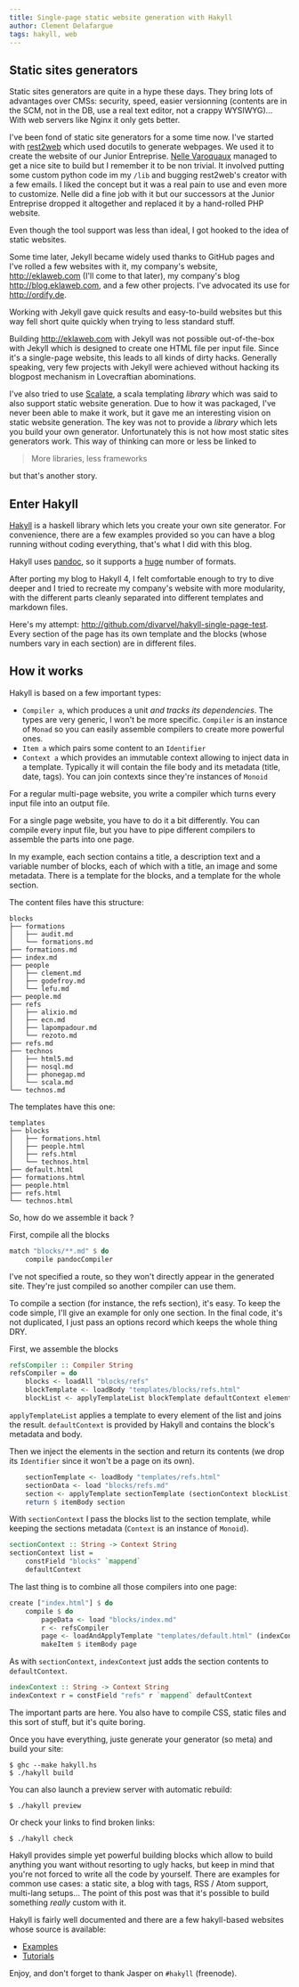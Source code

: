 ```yaml
---
title: Single-page static website generation with Hakyll
author: Clement Delafargue
tags: hakyll, web
---
```


## Static sites generators

Static sites generators are quite in a hype these days. They bring lots of
advantages over CMSs: security, speed, easier versionning (contents are in the
SCM, not in the DB, use a real text editor, not a crappy WYSIWYG)… With web
servers like Nginx it only gets better.

I've been fond of static site generators for a some time now. I've started
with [rest2web](http://www.voidspace.org.uk/python/rest2web/) which used
docutils to generate webpages. We used it to create the website of our Junior
Entreprise. [Nelle Varoquaux](https://github.com/NelleV) managed to get a nice
site to build but I remember it to be non trivial. It involved putting some
custom python code im my `/lib` and bugging rest2web's creator with a few
emails. I liked the concept but it was a real pain to use and even more to
customize. Nelle did a fine job with it but our successors at the Junior
Entreprise dropped it altogether and replaced it by a hand-rolled PHP website.

Even though the tool support was less than ideal, I got hooked to the idea of
static websites.

Some time later, Jekyll became widely used thanks to GitHub pages and I've
rolled a few websites with it, my company's website, <http://eklaweb.com>
(I'll come to that later), my company's blog <http://blog.eklaweb.com>, and a
few other projects. I've advocated its use for <http://ordify.de>.

Working with Jekyll gave quick results and easy-to-build websites but this way
fell short quite quickly when trying to less standard stuff.

Building <http://eklaweb.com> with Jekyll was not possible out-of-the-box with
Jekyll which is designed to create one HTML file per input file. Since it's a
single-page website, this leads to all kinds of dirty hacks. Generally
speaking, very few projects with Jekyll were achieved without hacking its
blogpost mechanism in Lovecraftian abominations.

I've also tried to use [Scalate](http://scalate.fusesource.org/), a scala
templating *library* which was said to also support static website generation.
Due to how it was packaged, I've never been able to make it work, but it gave
me an interesting vision on static website generation. The key was not to
provide a *library* which lets you build your own generator. Unfortunately
this is not how most static sites generators work. This way of thinking can
more or less be linked to

>More libraries, less frameworks

but that's another story.

## Enter Hakyll

[Hakyll](http://jaspervdj.be/hakyll) is a haskell library which lets you
create your own site generator. For convenience, there are a few examples
provided so you can have a blog running without coding everything, that's what
I did with this blog.

Hakyll uses [pandoc](http://johnmacfarlane.net/pandoc/), so it supports a
[huge](http://johnmacfarlane.net/pandoc/diagram.png) number of formats.

After porting my blog to Hakyll 4, I felt comfortable enough to try to dive
deeper and I tried to recreate my company's website with more modularity, with
the different parts cleanly separated into different templates and markdown
files.

Here's my attempt: <http://github.com/divarvel/hakyll-single-page-test>. Every
section of the page has its own template and the blocks (whose numbers vary in
each section) are in different files.

## How it works

Hakyll is based on a few important types:

- `Compiler a`, which produces a unit *and tracks its
  dependencies*. The types are very generic, I won't be more specific.
  `Compiler` is an instance of `Monad` so you can easily assemble
  compilers to create more powerful ones.
- `Item a` which pairs some content to an `Identifier`
- `Context a` which provides an immutable context allowing to inject data
  in a template. Typically it will contain the file body and its metadata
  (title, date, tags). You can join contexts since they're instances of
  `Monoid`

For a regular multi-page website, you write a compiler which turns every input
file into an output file.

For a single page website, you have to do it a bit differently. You can
compile every input file, but you have to pipe different compilers to assemble
the parts into one page.

In my example, each section contains a title, a description text and a
variable number of blocks, each of which with a title, an image and some metadata.
There is a template for the blocks, and a template for the whole section.

The content files have this structure:

    blocks
    ├── formations
    │   ├── audit.md
    │   └── formations.md
    ├── formations.md
    ├── index.md
    ├── people
    │   ├── clement.md
    │   ├── godefroy.md
    │   └── lefu.md
    ├── people.md
    ├── refs
    │   ├── alixio.md
    │   ├── ecn.md
    │   ├── lapompadour.md
    │   └── rezoto.md
    ├── refs.md
    ├── technos
    │   ├── html5.md
    │   ├── nosql.md
    │   ├── phonegap.md
    │   └── scala.md
    └── technos.md

The templates have this one:

    templates
    ├── blocks
    │   ├── formations.html
    │   ├── people.html
    │   ├── refs.html
    │   └── technos.html
    ├── default.html
    ├── formations.html
    ├── people.html
    ├── refs.html
    └── technos.html

So, how do we assemble it back ?

First, compile all the blocks

```haskell
match "blocks/**.md" $ do
    compile pandocCompiler
```

I've not specified a route, so they won't directly appear in the generated
site. They're just compiled so another compiler can use them.

To compile a section (for instance, the refs section), it's easy.
To keep the code simple, I'll give an example for only one section. In the
final code, it's not duplicated, I just pass an options record which keeps the
whole thing DRY.

First, we assemble the blocks

```haskell
refsCompiler :: Compiler String
refsCompiler = do
    blocks <- loadAll "blocks/refs"
    blockTemplate <- loadBody "templates/blocks/refs.html"
    blockList <- applyTemplateList blockTemplate defaultContext elements
```

`applyTemplateList` applies a template to every element of the list and joins
the result. `defaultContext` is provided by Hakyll and contains the block's
metadata and body.

Then we inject the elements in the section and return its contents (we drop
its `Identifier` since it won't be a page on its own).

```haskell
    sectionTemplate <- loadBody "templates/refs.html"
    sectionData <- load "blocks/refs.md"
    section <- applyTemplate sectionTemplate (sectionContext blockList) sectionData
    return $ itemBody section
```

With `sectionContext` I pass the blocks list to the section template, while
keeping the sections metadata (`Context` is an instance of `Monoid`).

```haskell
sectionContext :: String -> Context String
sectionContext list =
    constField "blocks" `mappend`
    defaultContext
```

The last thing is to combine all those compilers into one page:

```haskell
create ["index.html"] $ do
    compile $ do
        pageData <- load "blocks/index.md"
        r <- refsCompiler
        page <- loadAndApplyTemplate "templates/default.html" (indexContext r) pageData
        makeItem $ itemBody page
```

As with `sectionContext`, `indexContext` just adds the section contents to
`defaultContext`.

```haskell
indexContext :: String -> Context String
indexContext r = constField "refs" r `mappend` defaultContext
```

The important parts are here. You also have to compile CSS, static files and
this sort of stuff, but it's quite boring.

Once you have everything, juste generate your generator (so meta) and build
your site:

    $ ghc --make hakyll.hs
    $ ./hakyll build

You can also launch a preview server with automatic rebuild:

    $ ./hakyll preview

Or check your links to find broken links:

    $ ./hakyll check

Hakyll provides simple yet powerful building blocks which allow to build
anything you want without resorting to ugly hacks, but keep in mind that
you're not forced to write all the code by yourself. There are examples for
common use cases: a static site, a blog with tags, RSS / Atom support,
multi-lang setups… The point of this post was that it's possible to build
something *really* custom with it.

Hakyll is fairly well documented and there are a few hakyll-based websites
whose source is available:

- [Examples](http://jaspervdj.be/hakyll/examples.html)
- [Tutorials](http://jaspervdj.be/hakyll/tutorials.html)

Enjoy, and don't forget to thank Jasper on `#hakyll` (freenode).
